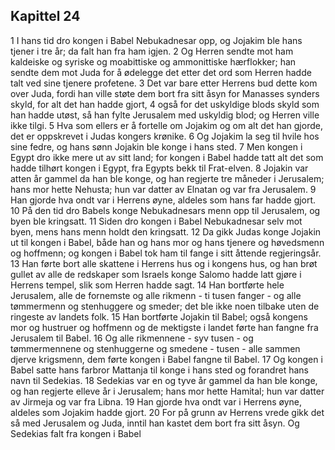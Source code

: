 ## Kapittel 24

1 I hans tid dro kongen i Babel Nebukadnesar opp, og Jojakim ble hans tjener i tre år; da falt han fra ham igjen.
2 Og Herren sendte mot ham kaldeiske og syriske og moabittiske og ammonittiske hærflokker; han sendte dem mot Juda for å ødelegge det etter det ord som Herren hadde talt ved sine tjenere profetene.
3 Det var bare etter Herrens bud dette kom over Juda, fordi han ville støte dem bort fra sitt åsyn for Manasses synders skyld, for alt det han hadde gjort,
4 også for det uskyldige blods skyld som han hadde utøst, så han fylte Jerusalem med uskyldig blod; og Herren ville ikke tilgi.
5 Hva som ellers er å fortelle om Jojakim og om alt det han gjorde, det er oppskrevet i Judas kongers krønike.
6 Og Jojakim la seg til hvile hos sine fedre, og hans sønn Jojakin ble konge i hans sted.
7 Men kongen i Egypt dro ikke mere ut av sitt land; for kongen i Babel hadde tatt alt det som hadde tilhørt kongen i Egypt, fra Egypts bekk til Frat-elven.
8 Jojakin var atten år gammel da han ble konge, og han regjerte tre måneder i Jerusalem; hans mor hette Nehusta; hun var datter av Elnatan og var fra Jerusalem.
9 Han gjorde hva ondt var i Herrens øyne, aldeles som hans far hadde gjort.
10 På den tid dro Babels konge Nebukadnesars menn opp til Jerusalem, og byen ble kringsatt.
11 Siden dro kongen i Babel Nebukadnesar selv mot byen, mens hans menn holdt den kringsatt.
12 Da gikk Judas konge Jojakin ut til kongen i Babel, både han og hans mor og hans tjenere og høvedsmenn og hoffmenn; og kongen i Babel tok ham til fange i sitt åttende regjeringsår.
13 Han førte bort alle skattene i Herrens hus og i kongens hus, og han brøt gullet av alle de redskaper som Israels konge Salomo hadde latt gjøre i Herrens tempel, slik som Herren hadde sagt.
14 Han bortførte hele Jerusalem, alle de fornemste og alle rikmenn - ti tusen fanger - og alle tømmermenn og stenhuggere og smeder; det ble ikke noen tilbake uten de ringeste av landets folk.
15 Han bortførte Jojakin til Babel; også kongens mor og hustruer og hoffmenn og de mektigste i landet førte han fangne fra Jerusalem til Babel.
16 Og alle rikmennene - syv tusen - og tømmermennene og stenhuggerne og smedene - tusen - alle sammen djerve krigsmenn, dem førte kongen i Babel fangne til Babel.
17 Og kongen i Babel satte hans farbror Mattanja til konge i hans sted og forandret hans navn til Sedekias.
18 Sedekias var en og tyve år gammel da han ble konge, og han regjerte elleve år i Jerusalem; hans mor hette Hamital; hun var datter av Jirmeja og var fra Libna.
19 Han gjorde hva ondt var i Herrens øyne, aldeles som Jojakim hadde gjort.
20 For på grunn av Herrens vrede gikk det så med Jerusalem og Juda, inntil han kastet dem bort fra sitt åsyn. Og Sedekias falt fra kongen i Babel
